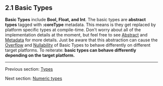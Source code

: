 ## 2.1 Basic Types

**Basic Types** include **Bool, Float, and Int**.  The basic types are **abstract types** tagged with **:coreType** metadata.  This means is they get replaced by platform specific types at compile-time.  Don't worry about all of the implementation details at the moment, but feel free to see [Abstract](types-abstract.md) and [Metadata](lf-metadata.md) for more details.  Just be aware that this abstraction can cause the [Overflow](types-overflow.md) and [Nullability](types-nullability.md) of Basic Types to behave differently on different target platforms.  To reiterate: **basic types can behave differently depending on the target platform.**

---

Previous section: [Types](types.md)

Next section: [Numeric types](types-numeric-types.md)